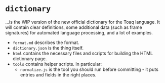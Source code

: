 # `dictionary`
…is the WIP version of the new official dictionary for the Toaq
language. It will contain clear definitions, some additional data
(such as frame signatures) for automated language processing, and a
lot of examples.

* `format.md` describes the format.
* `dictionary.json` is the thing itself.
* `html` contains the necessary files and scripts for building the
  HTML dictionary page.
* `tools` contains helper scripts. In particular:
  - `normalize.js` is the tool you should run before committing - it
    puts entries and fields in the right places.
